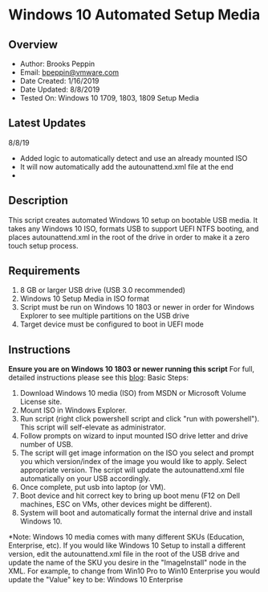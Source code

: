 # Windows 10 Automated Setup Media

## Overview

* Author: Brooks Peppin
* Email: bpeppin@vmware.com
* Date Created: 1/16/2019
* Date Updated: 8/8/2019
* Tested On: Windows 10 1709, 1803, 1809 Setup Media

## Latest Updates
8/8/19
* Added logic to automatically detect and use an already mounted ISO
* It will now automatically add the autounattend.xml file at the end
* 

## Description
This script creates automated Windows 10 setup on bootable USB media. It takes any Windows 10 ISO, formats USB to support UEFI NTFS booting, and places autounattend.xml in the root of the drive in order to make it a zero touch setup process.

## Requirements
1. 8 GB or larger USB drive (USB 3.0 recommended)
2. Windows 10 Setup Media in ISO format
3. Script must be run on Windows 10 1803 or newer in order for Windows Explorer to see multiple partitions on the USB drive
4. Target device must be configured to boot in UEFI mode

## Instructions

**Ensure you are on Windows 10 1803 or newer running this script**
 For full, detailed instructions please see this [blog](https://brookspeppin.com/2019/01/12/create-a-zero-touch-windows-10-setup-usb-key/):
Basic Steps: 
1. Download Windows 10 media (ISO) from MSDN or Microsoft Volume License site.
2. Mount ISO in Windows Explorer.
3. Run script (right click powershell script and click "run with powershell"). This script will self-elevate as administrator.
4. Follow prompts on wizard to input mounted ISO drive letter and drive number of USB.
5. The script will get image information on the ISO you select and prompt you which version/index of the image you would like to apply. Select appropriate version. The script will update the autounattend.xml file automatically on your USB accordingly. 
5. Once complete, put usb into laptop (or VM).
6. Boot device and hit correct key to bring up boot menu (F12 on Dell machines, ESC on VMs, other devices might be different).
7. System will boot and automatically format the internal drive and install Windows 10.

*Note: Windows 10 media comes with many different SKUs (Education, Enterprise, etc). If you would like Windows 10 Setup to install a different version, edit the autounattend.xml file in the root of the USB drive and update the name of the SKU you desire in the "ImageInstall" node in the XML. For example, to change from Win10 Pro to Win10 Enterprise you would update the "Value" key to be: <Value>Windows 10 Enterprise</Value>

